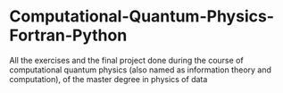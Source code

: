 # Computational-Quantum-Physics-Fortran-Python
All the exercises and the final project done during the course of computational quantum physics (also named as information theory and computation), of the master degree in physics of data
